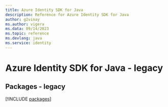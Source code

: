 ```yaml
---
title: Azure Identity SDK for Java
description: Reference for Azure Identity SDK for Java
author: g2vinay
ms.author: vigera
ms.data: 09/14/2023
ms.topic: reference
ms.devlang: java
ms.service: identity
---
```

# Azure Identity SDK for Java - legacy
## Packages - legacy
[!INCLUDE [packages](identity-index.md)]